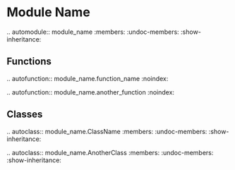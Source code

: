 Module Name
==========

.. automodule:: module_name
    :members:
    :undoc-members:
    :show-inheritance:

Functions
--------

.. autofunction:: module_name.function_name
    :noindex:

.. autofunction:: module_name.another_function
    :noindex:

Classes
-------

.. autoclass:: module_name.ClassName
    :members:
    :undoc-members:
    :show-inheritance:

.. autoclass:: module_name.AnotherClass
    :members:
    :undoc-members:
    :show-inheritance: